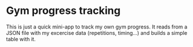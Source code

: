 # Gym progress tracking

This is just a quick mini-app to track my own gym progress. It reads from a JSON file with my excercise data (repetitions, timing…) and builds a simple table with it.